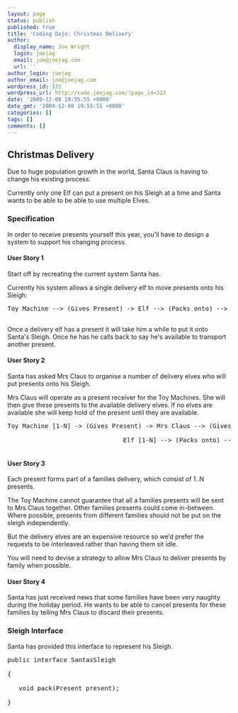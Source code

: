 ```yaml
---
layout: page
status: publish
published: true
title: 'Coding Dojo: Christmas Delivery'
author:
  display_name: Joe Wright
  login: joejag
  email: joe@joejag.com
  url: ''
author_login: joejag
author_email: joe@joejag.com
wordpress_id: 333
wordpress_url: http://code.joejag.com/?page_id=333
date: '2009-12-08 19:55:55 +0000'
date_gmt: '2009-12-08 19:55:55 +0000'
categories: []
tags: []
comments: []
---
```

<h2>Christmas Delivery</h2></p>
<p>Due to huge population growth in the world, Santa Claus is having to change his existing process. </p>
<p>Currently only one Elf can put a present on his Sleigh at a time and Santa wants to be able to be able to use multiple Elves.</p>
<h3>Specification</h3></p>
<p>In order to receive presents yourself this year, you'll have to design a system to support his changing process.</p>
<h4>User Story 1</h4></p>
<p>Start off by recreating the current system Santa has.  </p>
<p>Currently his system allows a single delivery elf to move presents onto his Sleigh:</p>
<pre class="sh_ruby">
Toy Machine --> (Gives Present) -> Elf --> (Packs onto) --> Santa Sleigh<br />
</pre></p>
<p>Once a delivery elf has a present it will take him a while to put it onto Santa's Sleigh.  Once he has he calls back to say he's available to transport another present.</p>
<h4>User Story 2</h4></p>
<p>Santa has asked Mrs Claus to organise a number of delivery elves who will put presents onto his Sleigh.</p>
<p>Mrs Claus will operate as a present receiver for the Toy Machines.  She will then give these presents to the available delivery elves.  If no elves are available she will keep hold of the present until they are available.</p>
<pre class="sh_ruby">
Toy Machine [1-N] -> (Gives Present) -> Mrs Claus --> (Gives Present) -><br />
                               Elf [1-N] --> (Packs onto) --> Santa Sleigh<br />
</pre></p>
<h4>User Story 3</h4></p>
<p>Each present forms part of a families delivery, which consist of 1..N presents. </p>
<p>The Toy Machine cannot guarantee that all a families presents will be sent to Mrs Claus together.  Other families presents could come in-between.  Where possible, presents from different families should not be put on the sleigh independently.  </p>
<p>But the delivery elves are an expensive resource so we&rsquo;d prefer the requests to be interleaved rather than having them sit idle.</p>
<p>You will need to devise a strategy to allow Mrs Claus to deliver presents by family when possible.</p>
<h4>User Story 4</h4></p>
<p>Santa has just received news that some families have been very naughty during the holiday period.  He wants to be able to cancel presents for these families by telling Mrs Claus to discard their presents.</p>
<h3>Sleigh Interface</h3></p>
<p>Santa has provided this interface to represent his Sleigh.</p>
<pre class="sh_java sh_sourceCode">
public interface SantasSleigh<br />
{<br />
   void pack(Present present);<br />
}<br />
</pre></p>
